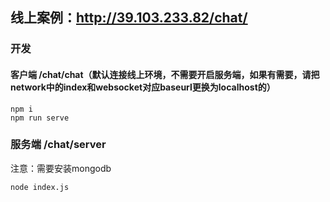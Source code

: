 ## 线上案例：http://39.103.233.82/chat/

### 开发

#### 客户端 /chat/chat（默认连接线上环境，不需要开启服务端，如果有需要，请把network中的index和websocket对应baseurl更换为localhost的）

```
npm i 
npm run serve
```

### 服务端 /chat/server

注意：需要安装mongodb

```
node index.js
```


